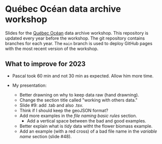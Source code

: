 # Québec Océan data archive workshop

Slides for the [Québec Océan](https://www.quebec-ocean.ulaval.ca/) data archive workshop. This repository is updated every year before the workshop. The git repository contains branches for each year. The `main` branch is used to deploy GitHub pages with the most recent version of the workshop.

## What to improve for 2023

- Pascal took 60 min and not 30 min as expected. Allow him more time.

- My presentation:
  - Better drawning on why to keep data raw (hand drawning).
  - Change the section title called "working with others data."
  - Slide #9: add .tab and also .tsv.
  - Think if I should keep the geoJSON format?
  - Add more examples in the _file naming basic rules_ section.
    - Add a vertical space between the bad and good examples.
  - Better explain what is _tidy_ data witht the flower biomass example.
  - Add an example (with a red cross) of a bad file name in the _variable name_ section (slide #48).
